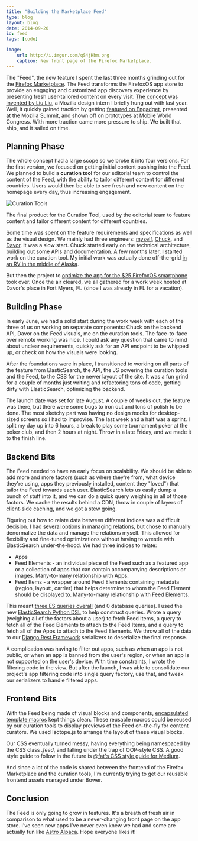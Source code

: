 ```yaml
---
title: "Building the Marketplace Feed"
type: blog
layout: blog
date: 2014-09-20
id: feed
tags: [code]

image:
    url: http://i.imgur.com/qS4jHbm.png
    caption: New front page of the Firefox Marketplace.
---
```


The "Feed", the new feature I spent the last three months grinding out for the
[Firefox Marketplace](http://marketplace.firefox.com). The Feed transforms the
FirefoxOS app store to provide an engaging and customized app discovery
experience by presenting fresh user-tailored content on every visit.  [The
concept was invented by Liu Liu][feed], a Mozilla design intern I briefly hung
out with last year. Well, it quickly gained traction by getting [featured on
Engadget][engadget], presented at the Mozilla Summit, and shown off on
prototypes at Mobile World Congress. With more traction came more pressure to
ship. We built that ship, and it sailed on time.

## Planning Phase

The whole concept had a large scope so we broke it into four versions. For the
first version, we focused on getting initial content pushing into the Feed. We
planned to build a **curation tool** for our editorial team to control the
content of the Feed, with the ability to tailor different content for different
countries. Users would then be able to see fresh and new content on the
homepage every day, thus increasing engagement.

![Curation Tools](http://imgur.com/LGW9nXn.jpg)
<div class="page-caption"><span>
The final product for the Curation Tool, used by the editorial team to feature
content and tailor different content for different countries.
</span></div>

Some time was spent on the feature requirements and specifications as well as
the visual design. We mainly had three engineers: [myself][myself],
[Chuck][chuck], and [Davor][davor]. It was a slow start. Chuck started early on
the technical architecture, building out some APIs and documentation. A few
months later, I started work on the curation tool. My initial work was actually
done off-the-grid [in an RV in the middle of
Alaska](http://imgur.com/LGW9nXn.jpg).

But then the project to [optimize the app for the $25 FirefoxOS
smartphone](/blog/fxos-25-phone/) took over. Once the air cleared, we all
gathered for a work week hosted at Davor's place in Fort Myers, FL (since I was
already in FL for a vacation).

## Building Phase

In early June, we had a solid start during the work week with each of the three
of us on working on separate components: Chuck on the backend API, Davor on the
Feed visuals, me on the curation tools. The face-to-face over remote working
was nice. I could ask any question that came to mind about unclear
requirements, quickly ask for an API endpoint to be whipped up, or check on how
the visuals were looking.

After the foundations were in place, I transitioned to working on all parts of
the feature from ElasticSearch, the API, the JS powering the curation tools and
the Feed, to the CSS for the newer layout of the site. It was a fun grind for a
couple of months just writing and refactoring tons of code, getting dirty with
ElasticSearch, optimizing the backend.

The launch date was set for late August. A couple of weeks out, the feature was
there, but there were some bugs to iron out and tons of polish to be done. The
most sketchy part was having no design mocks for desktop-sized screens so I had
to improvise. The last week and a half was a sprint. I split my day up into 6
hours, a break to play some tournament poker at the poker club, and then 2
hours at night. Throw in a late Friday, and we made it to the finish line.

## Backend Bits

The Feed needed to have an early focus on scalability. We should be able to add
more and more factors (such as where they're from, what device they're using,
apps they previously installed, content they "loved") that tailor the Feed
towards each user. ElasticSearch lets us easily dump a bunch of stuff into it,
and we can do a quick query weighing in all of those factors. We cache the
results behind a CDN, throw in couple of layers of client-side caching, and we
got a stew going.

Figuring out how to relate data between different indices was a difficult
decision. I had [several options in managing relations][esrelation], but chose
to manually denormalize the data and manage the relations myself. This allowed
for flexibility and fine-tuned optimizations without having to wrestle with
ElasticSearch under-the-hood. We had three indices to relate:

- Apps
- Feed Elements - an individual piece of the Feed such as a featured app or a
collection of apps that can contain accompanying descriptions or images.
Many-to-many relationship with Apps.
- Feed Items - a wrapper around Feed Elements containing metadata (region,
layout:, carrier) that helps determine to whom the Feed Element should be
displayed to. Many-to-many relationship with Feed Elements.

This meant [three ES queries overall][threequery] (and 0 database queries). I
used the new [ElasticSearch Python DSL][pydsl] to help construct queries. Wrote
a query (weighing all of the factors about a user) to fetch Feed Items, a query
to fetch all of the Feed Elements to attach to the Feed Items, and a query to
fetch all of the Apps to attach to the Feed Elements. We throw all of the data
to our [Django Rest Framework][drf] serializers to deserialize the final
response.

A complication was having to filter out apps, such as when an app is not
public, or when an app is banned from the user's region, or when an app is not
supported on the user's device. With time constraints, I wrote the filtering
code in the view. But after the launch, I was able to consolidate our project's
app filtering code into single query factory, use that, and tweak our
serializers to handle filtered apps.

## Frontend Bits

With the Feed being made of visual blocks and components, [encapsulated
template macros][macros] kept things clean. These reusable macros could be
reused by our curation tools to display previews of the Feed on-the-fly for
content curators.  We used Isotope.js to arrange the layout of these visual
blocks.

Our CSS eventually turned messy, having everything being namespaced by the CSS
class *.feed*, and falling under the trap of OOP-style CSS. A good style guide
to follow in the future is [@fat's CSS style guide for Medium][medium].

And since a lot of the code is shared between the frontend of the Firefox
Marketplace and the curation tools, I'm currently trying to get our reusable
frontend assets managed under Bower.

## Conclusion

The Feed is only going to grow in features. It's a breath of fresh air in
comparison to what used to be a never-changing front page on the app store.
I've seen new apps I've never even knew we had and some are actually fun like
[Astro Alpaca](https://marketplace.firefox.com/app/astroalpaca). Hope everyone
likes it!

[feed]:https://blog.mozilla.org/ux/2013/08/firefox-marketplace-in-the-future-customized-app-store-experience/
[engadget]: http://www.engadget.com/2013/08/29/mozilla-marketplace-prototype/
[myself]: https://github.com/ngokevin
[chuck]: https://github.com/chuckharmston
[davor]: https://github.com/spasovski
[esrelation]: http://www.elasticsearch.org/blog/managing-relations-inside-elasticsearch/
[drf]: http://django-rest-framework.org/
[pydsl]: https://github.com/elasticsearch/elasticsearch-dsl-py/blob/master/docs/index.rst
[medium]: https://medium.com/@fat/mediums-css-is-actually-pretty-fucking-good-b8e2a6c78b06
[threequery]: https://github.com/mozilla/zamboni/blob/02362de3e7b5d2d5e00e40deaeff8a959be0b42e/mkt/feed/views.py#L559
[macros]: https://github.com/mozilla/fireplace/blob/05f39d1df726e46d9cb052d13502025758b2db30/src/templates/_macros/feed_item.html#L113
